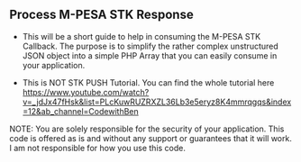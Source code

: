 ## Process M-PESA STK Response
- This will be a short guide to help in consuming the M-PESA STK Callback. The purpose is to simplify the rather complex unstructured JSON object into a simple PHP Array that you can easily consume in your application.

- This is NOT STK PUSH Tutorial. You can find the whole tutorial here https://www.youtube.com/watch?v=_jdJx47fHsk&list=PLcKuwRUZRXZL36Lb3e5eryz8K4mmrqgqs&index=12&ab_channel=CodewithBen


NOTE:
You are solely responsible for the security of your application. This code is offered as is and without any support or guarantees that it will work. I am not responsible for how you use this code.